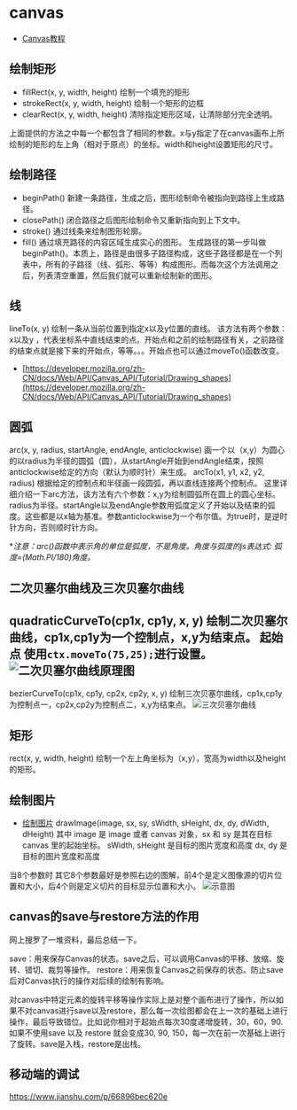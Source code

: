 # canvas
- [Canvas教程](https://developer.mozilla.org/zh-CN/docs/Web/API/Canvas_API/Tutorial)

## 绘制矩形
- fillRect(x, y, width, height)
绘制一个填充的矩形
- strokeRect(x, y, width, height)
绘制一个矩形的边框
- clearRect(x, y, width, height)
清除指定矩形区域，让清除部分完全透明。

上面提供的方法之中每一个都包含了相同的参数。x与y指定了在canvas画布上所绘制的矩形的左上角（相对于原点）的坐标。width和height设置矩形的尺寸。

## 绘制路径
- beginPath()
新建一条路径，生成之后，图形绘制命令被指向到路径上生成路径。
- closePath()
闭合路径之后图形绘制命令又重新指向到上下文中。
- stroke()
通过线条来绘制图形轮廓。
- fill()
通过填充路径的内容区域生成实心的图形。
生成路径的第一步叫做beginPath()。本质上，路径是由很多子路径构成，这些子路径都是在一个列表中，所有的子路径（线、弧形、等等）构成图形。而每次这个方法调用之后，列表清空重置，然后我们就可以重新绘制新的图形。

## 线
lineTo(x, y)
绘制一条从当前位置到指定x以及y位置的直线。
该方法有两个参数：x以及y ，代表坐标系中直线结束的点。开始点和之前的绘制路径有关，之前路径的结束点就是接下来的开始点，等等。。。开始点也可以通过moveTo()函数改变。
- [https://developer.mozilla.org/zh-CN/docs/Web/API/Canvas_API/Tutorial/Drawing_shapes](https://developer.mozilla.org/zh-CN/docs/Web/API/Canvas_API/Tutorial/Drawing_shapes)

## 圆弧
arc(x, y, radius, startAngle, endAngle, anticlockwise)
画一个以（x,y）为圆心的以radius为半径的圆弧（圆），从startAngle开始到endAngle结束，按照anticlockwise给定的方向（默认为顺时针）来生成。
arcTo(x1, y1, x2, y2, radius)
根据给定的控制点和半径画一段圆弧，再以直线连接两个控制点。
这里详细介绍一下arc方法，该方法有六个参数：x,y为绘制圆弧所在圆上的圆心坐标。radius为半径。startAngle以及endAngle参数用弧度定义了开始以及结束的弧度。这些都是以x轴为基准。参数anticlockwise为一个布尔值。为true时，是逆时针方向，否则顺时针方向。

**注意：arc()函数中表示角的单位是弧度，不是角度。角度与弧度的js表达式:
弧度=(Math.PI/180)*角度。**

## 二次贝塞尔曲线及三次贝塞尔曲线 
quadraticCurveTo(cp1x, cp1y, x, y)
绘制二次贝塞尔曲线，cp1x,cp1y为一个控制点，x,y为结束点。
起始点 使用`ctx.moveTo(75,25);`进行设置。
![二次贝塞尔曲线原理图](https://pic002.cnblogs.com/images/2012/436120/2012101521323283.gif)
------------
bezierCurveTo(cp1x, cp1y, cp2x, cp2y, x, y)
绘制三次贝塞尔曲线，cp1x,cp1y为控制点一，cp2x,cp2y为控制点二，x,y为结束点。
![三次贝塞尔曲线](https://pic002.cnblogs.com/images/2012/436120/2012101521423763.gif)

## 矩形
rect(x, y, width, height)
绘制一个左上角坐标为（x,y），宽高为width以及height的矩形。

## 绘制图片
- [绘制图片](https://developer.mozilla.org/zh-CN/docs/Web/API/Canvas_API/Tutorial/Using_images)
drawImage(image, sx, sy, sWidth, sHeight, dx, dy, dWidth, dHeight)
其中 image 是 image 或者 canvas 对象，sx 和 sy 是其在目标 canvas 里的起始坐标。
 sWidth, sHeight 是目标的图片宽度和高度
 dx, dy 是目标的图片宽度和高度

当8个参数时
 其它8个参数最好是参照右边的图解，前4个是定义图像源的切片位置和大小，后4个则是定义切片的目标显示位置和大小。
![示意图](https://media.prod.mdn.mozit.cloud/attachments/2012/07/09/225/46ffb06174df7c077c89ff3055e6e524/Canvas_drawimage.jpg)

## canvas的save与restore方法的作用
网上搜罗了一堆资料，最后总结一下。

save：用来保存Canvas的状态。save之后，可以调用Canvas的平移、放缩、旋转、错切、裁剪等操作。 restore：用来恢复Canvas之前保存的状态。防止save后对Canvas执行的操作对后续的绘制有影响。

对canvas中特定元素的旋转平移等操作实际上是对整个画布进行了操作，所以如果不对canvas进行save以及restore，那么每一次绘图都会在上一次的基础上进行操作，最后导致错位。比如说你相对于起始点每次30度递增旋转，30，60，90.如果不使用save 以及 restore 就会变成30, 90, 150，每一次在前一次基础上进行了旋转。save是入栈，restore是出栈。

## 移动端的调试
https://www.jianshu.com/p/66896bec620e